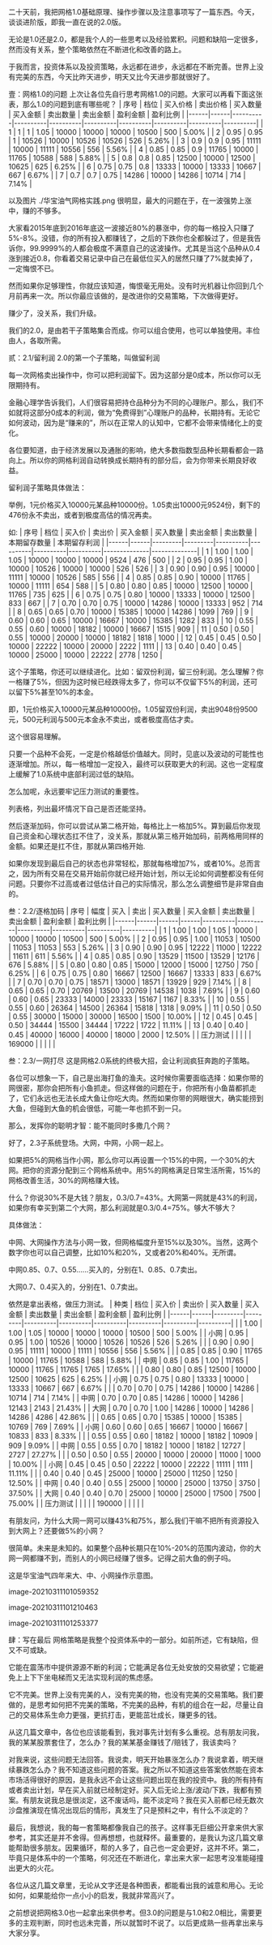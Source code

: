 二十天前，我把网格1.0基础原理、操作步骤以及注意事项写了一篇东西。今天，谈谈进阶版，即我一直在说的2.0版。

无论是1.0还是2.0，都是我个人的一些思考以及经验累积。问题和缺陷一定很多，然而没有关系，整个策略依然在不断进化和改善的路上。

于我而言，投资体系以及投资策略，永远都在进步，永远都在不断完善。世界上没有完美的东西，今天比昨天进步，明天又比今天进步那就很好了。

壹：网格1.0的问题
上次让各位先自行思考网格1.0的问题。大家可以再看下面这张表，那么1.0的问题到底有哪些呢？
| 序号 | 档位 | 买入价格 | 卖出价格 | 买入数量 | 买入金额 | 卖出数量 | 卖出金额 | 盈利金额 | 盈利比例 |
|------|------|----------|----------|----------|----------|----------|----------|----------|----------|
| 1    | 1    | 1        | 1.05     | 10000    | 10000    | 10000    | 10500    | 500      | 5.00%    |
| 2    | 0.95 | 0.95     | 1        | 10526    | 10000    | 10526    | 10526    | 526      | 5.26%    |
| 3    | 0.9  | 0.9      | 0.95     | 11111    | 10000    | 11111    | 10556    | 556      | 5.56%    |
| 4    | 0.85 | 0.85     | 0.9      | 11765    | 10000    | 11765    | 10588    | 588      | 5.88%    |
| 5    | 0.8  | 0.8      | 0.85     | 12500    | 10000    | 12500    | 10625    | 625      | 6.25%    |
| 6    | 0.75 | 0.75     | 0.8      | 13333    | 10000    | 13333    | 10667    | 667      | 6.67%    |
| 7    | 0.7  | 0.7      | 0.75     | 14286    | 10000    | 14286    | 10714    | 714      | 7.14%    |

以及图片 ./华宝油气网格实践.png
很明显，最大的问题在于，在一波强势上涨中，赚的不够多。

大家看2015年底到2016年底这一波接近80%的暴涨中，你的每一格投入只赚了5%-8%。没错，你的所有投入都赚钱了，之后的下跌你也全都躲过了，但是我告诉你，99.9999%的人都会极度不满意自己的这波操作。尤其是当这个品种从0.4涨到接近0.8，你看着交易记录中自己在最低位买入的居然只赚了7%就卖掉了，一定悔恨不已。

然而如果你足够理性，你就应该知道，悔恨毫无用处。没有时光机器让你回到几个月前再来一次。所以你最应该做的，是改进你的交易策略，下次做得更好。

赚少了，没关系，我们升级。

我们的2.0，是由若干子策略集合而成。你可以组合使用，也可以单独使用。丰俭由人，各取所需。

贰：2.1/留利润
2.0的第一个子策略，叫做留利润

每一次网格卖出操作中，你可以把利润留下。因为这部分是0成本，所以你可以无限期持有。

金融心理学告诉我们，人们很容易把持仓品种分为不同的心理账户。那么，我们不如就将这部分0成本的利润，做为“免费得到”心理账户的品种，长期持有。无论它如何波动，因为是“赚来的”，所以在正常人的认知中，它都不会带来情绪化上的变化。

各位要知道，由于经济发展以及通胀的影响，绝大多数指数型品种长期看都会一路向上。所以你的网格利润自动转换成长期持有的部分后，会为你带来长期良好收益。

留利润子策略具体做法：

举例，1元价格买入10000元某品种10000份。1.05卖出10000元9524份，剩下的476份永不卖出，或者到极度高估的情况再卖。

如:
| 序号 | 档位 | 买入价 | 卖出价 | 买入金额 | 买入数量 | 卖出金额 | 卖出数量 | 本期留存数量 | 本期留存利润 |
|------|------|---------|---------|----------|----------|----------|----------|--------------|--------------|
| 1    | 1.00 | 1.00    | 1.05    | 10000    | 10000    | 10000    | 9524     | 476          | 500          |
| 2    | 0.95 | 0.95    | 1.00    | 10000    | 10526    | 10000    | 10000    | 526          | 526          |
| 3    | 0.90 | 0.90    | 0.95    | 10000    | 11111    | 10000    | 10526    | 585          | 556          |
| 4    | 0.85 | 0.85    | 0.90    | 10000    | 11765    | 10000    | 11111    | 654          | 588          |
| 5    | 0.80 | 0.80    | 0.85    | 10000    | 12500    | 10000    | 11765    | 735          | 625          |
| 6    | 0.75 | 0.75    | 0.80    | 10000    | 13333    | 10000    | 12500    | 833          | 667          |
| 7    | 0.70 | 0.70    | 0.75    | 10000    | 14286    | 10000    | 13333    | 952          | 714          |
| 8    | 0.65 | 0.65    | 0.70    | 10000    | 15385    | 10000    | 14286    | 1099         | 769          |
| 9    | 0.60 | 0.60    | 0.65    | 10000    | 16667    | 10000    | 15385    | 1282         | 833          |
| 10   | 0.55 | 0.55    | 0.60    | 10000    | 18182    | 10000    | 16667    | 1515         | 909          |
| 11   | 0.50 | 0.50    | 0.55    | 10000    | 20000    | 10000    | 18182    | 1818         | 1000         |
| 12   | 0.45 | 0.45    | 0.50    | 10000    | 22222    | 10000    | 20000    | 2222         | 1111         |
| 13   | 0.40 | 0.40    | 0.45    | 10000    | 25000    | 10000    | 22222    | 2778         | 1250         |


这个子策略，你还可以继续进化。比如：留双份利润，留三份利润。怎么理解？你一格赚了5%，但因为这时候已经跌得太多了，你可以不仅留下5%的利润，还可以留下5%甚至10%的本金。

即，1元价格买入10000元某品种10000份。1.05留双份利润，卖出9048份9500元，500元利润与500元本金永不卖出，或者极度高估才卖。

这个很容易理解。

只要一个品种不会死，一定是价格越低价值越大。同时，见底以及波动的可能性也逐渐增加。所以，每一格增加一定投入，最终可以获取更大的利润。这也一定程度上缓解了1.0系统中底部利润过低的缺陷。

怎么加呢，永远要牢记压力测试的重要性。

列表格，列出最坏情况下自己是否还能坚持。

然后逐渐加码，你可以尝试从第二格开始，每格比上一格加5%。算到最后你发现自己资金和心理状态扛不住了，没关系，那就从第三格开始加码，前两格用同样的金额。如果还是扛不住，那就从第四格开始.

如果你发现到最后自己的状态也非常轻松，那就每格增加7%，或者10%。总而言之，因为所有交易在交易开始前你就已经开始计划，所以无论如何调整都没有任何问题。只要你不过高或者过低估计自己的实际情况，那么怎么调整细节是非常自由的。


叁：2.2/逐格加码
| 序号 | 幅度 | 买入 | 卖出 | 买入数量 | 买入金额 | 卖出数量 | 卖出金额 | 盈利金额 | 盈利比例 |
|------|------|------|------|----------|----------|----------|----------|----------|----------|
| 1    | 1.00 | 1.00 | 1.05 | 10000    | 10000    | 10000    | 10500    | 500      | 5.00%    |
| 2    | 0.95 | 0.95 | 1.00 | 11053    | 10500    | 11053    | 11053    | 553      | 5.26%    |
| 3    | 0.90 | 0.90 | 0.95 | 12222    | 11000    | 12222    | 11611    | 611      | 5.56%    |
| 4    | 0.85 | 0.85 | 0.90 | 13529    | 11500    | 13529    | 12176    | 676      | 5.88%    |
| 5    | 0.80 | 0.80 | 0.85 | 15000    | 12000    | 15000    | 12750    | 750      | 6.25%    |
| 6    | 0.75 | 0.75 | 0.80 | 16667    | 12500    | 16667    | 13333    | 833      | 6.67%    |
| 7    | 0.70 | 0.70 | 0.75 | 18571    | 13000    | 18571    | 13929    | 929      | 7.14%    |
| 8    | 0.65 | 0.65 | 0.70 | 20769    | 13500    | 20769    | 14538    | 1038     | 7.69%    |
| 9    | 0.60 | 0.60 | 0.65 | 23333    | 14000    | 23333    | 15167    | 1167     | 8.33%    |
| 10   | 0.55 | 0.55 | 0.60 | 26364    | 14500    | 26364    | 15818    | 1318     | 9.09%    |
| 11   | 0.50 | 0.50 | 0.55 | 30000    | 15000    | 30000    | 16500    | 1500     | 10.00%   |
| 12   | 0.45 | 0.45 | 0.50 | 34444    | 15500    | 34444    | 17222    | 1722     | 11.11%   |
| 13   | 0.40 | 0.40 | 0.45 | 40000    | 16000    | 40000    | 18000    | 2000     | 12.50%   |
| 压力测试 |      |      |      |          | 169000   |          |          |          |          |

叁：2.3/一网打尽
这是网格2.0系统的终极大招，会让利润疯狂奔跑的子策略。

各位可以想象一下，自己是出海打鱼的渔夫。这时候你需要面临选择：如果你带的网很密，那你会把所有小鱼抓走。但这样做的问题在于，你把所有小鱼苗都抓走了，它们永远也无法长成大鱼让你吃大肉。然而如果你带的网眼很大，确实能捞到大鱼，但碰到大鱼的机会很低，可能一年也抓不到一只。

那么，发挥你的聪明才智：能不能同时多撒几个网？

好了，2.3子系统登场。大网，中网，小网一起上。

如果把5%的网格当作小网，那么你可以再设置一个15%的中网，一个30%的大网。把你的资源分配到三个网格系统中。用5%的网格满足日常生活所需，15%的网格改善生活，30%的网格赚大钱。

什么？你说30%不是大钱？朋友，0.3/0.7=43%。大网第一网就是43%的利润，如果你有幸买到第二个大网，那么利润就是0.3/0.4=75%。够大不够大？

具体做法：

中网、大网操作方法与小网一致，但网格幅度升至15%以及30%。当然，这两个数字你也可以自己调整，比如10%和20%，又或者20%和40%。无所谓。

中网0.85、0.7、0.55……买入的，分别在1、0.85、0.7卖出。

大网0.7、0.4买入的，分别在1、0.7卖出。

依然是拿出表格，做压力测试。
| 种类 | 档位 | 买入价 | 卖出价 | 买入数量 | 买入金额 | 卖出数量 | 卖出金额 | 盈利金额 | 盈利比例 |
|------|------|---------|---------|----------|----------|----------|----------|----------|----------|
|      | 1.00 | 1.00    | 1.05    | 10000    | 10000    | 10000    | 10500    | 500      | 5.00%    |
| 小网 | 0.95 | 0.95    | 1.00    | 10526    | 10000    | 10526    | 10526    | 526      | 5.26%    |
|      | 0.90 | 0.90    | 0.95    | 11111    | 10000    | 11111    | 10556    | 556      | 5.56%    |
|      | 0.85 | 0.85    | 0.90    | 11765    | 10000    | 11765    | 10588    | 588      | 5.88%    |
| 中网 | 0.85 | 0.85    | 1.00    | 11765    | 10000    | 11765    | 11765    | 1765     | 17.65%   |
|      | 0.80 | 0.80    | 0.85    | 12500    | 10000    | 12500    | 10625    | 625      | 6.25%    |
| 小网 | 0.75 | 0.75    | 0.80    | 13333    | 10000    | 13333    | 10667    | 667      | 6.67%    |
|      | 0.70 | 0.70    | 0.75    | 14286    | 10000    | 14286    | 10714    | 714      | 7.14%    |
| 中网 | 0.70 | 0.70    | 0.85    | 14286    | 10000    | 14286    | 12143    | 2143     | 21.43%   |
| 大网 | 0.70 | 0.70    | 1.00    | 14286    | 10000    | 14286    | 14286    | 4286     | 42.86%   |
|      | 0.65 | 0.65    | 0.70    | 15385    | 10000    | 15385    | 10769    | 769      | 7.69%    |
| 小网 | 0.60 | 0.60    | 0.65    | 16667    | 10000    | 16667    | 10833    | 833      | 8.33%    |
|      | 0.55 | 0.55    | 0.60    | 18182    | 10000    | 18182    | 10909    | 909      | 9.09%    |
| 中网 | 0.55 | 0.55    | 0.70    | 18182    | 10000    | 18182    | 12727    | 2727     | 27.27%   |
|      | 0.50 | 0.50    | 0.55    | 20000    | 10000    | 20000    | 11000    | 1000     | 10.00%   |
| 小网 | 0.45 | 0.45    | 0.50    | 22222    | 10000    | 22222    | 11111    | 1111     | 11.11%   |
|      | 0.40 | 0.40    | 0.45    | 25000    | 10000    | 25000    | 11250    | 1250     | 12.50%   |
| 中网 | 0.40 | 0.40    | 0.55    | 25000    | 10000    | 25000    | 13750    | 3750     | 37.50%   |
| 大网 | 0.40 | 0.40    | 0.70    | 25000    | 10000    | 25000    | 17500    | 7500     | 75.00%   |
| 压力测试 |      |         |         |          | 190000   |          |          |          |          |



有朋友问，为什么大网一网可以赚43%和75%，那么我们干嘛不把所有资源投入到大网上？还要做5%的小网？

很简单。未来是未知的。如果整个品种长期只在10%-20%的范围内波动，你的大网一网都赚不到，而别人的小网已经赚了很多。记得之前大鱼的例子吗。

这是华宝油气四年来大、中、小网操作示意图。

image-20210311101059352

image-20210311101210463

image-20210311101253377

肆：写在最后
网格策略是我整个投资体系中的一部分。如前所述，它有缺陷，但又不可或缺。

它能在震荡市中提供源源不断的利润；它能满足各位无处安放的交易欲望；它能避免上上下下坐电梯而又无法实现利润的焦虑感。

它不完美。世界上没有完美的人，没有完美的物，也没有完美的交易策略。我们要做的，是思考如何把不完美的策略，不完美的品种，有机的组合在一起，尽量让自己的交易体系生命力更强，更抗打击，更能茁壮成长，赚更多的钱。

从这几篇文章中，各位也应该能看到，我对事先计划有多么重视。总有朋友问我，我的某某股票套住了，怎么办？我的某某基金赚钱了/赔钱了，我该卖吗？

对我来说，这些问题无法回答。我说卖，明天开始暴涨怎么办？我说拿着，明天继续暴跌怎么办？我不知道这些问题的答案。我之所以不知道这些答案依然能在资本市场活得很好的原因，是我永远不会让这些问题出现在我的投资中。我的所有持有或者卖出计划，早在买入前就已经制定好。买入后无论上涨/波动/下跌，我都有预案。有朋友说我总是很淡定，这不废话吗，能不淡定吗？我在买入前都已经无数次沙盘推演现在情况出现后的情形，真发生了只是预料之中，有什么不淡定的？

最后，我想说，我的每一套策略都像我自己的孩子。这样事无巨细公开拿来供大家参考，其实还是并不舍得。但再想想，也就释怀。最重要的，是我认为这几篇文章能帮助很多朋友。因果循环，帮的人多了，自己也一定会更好，这并不坏。第二，毕竟只是体系中的一个策略，何况还在不断进化，拿出来大家一起思考没准能碰撞出更大的火花。

各位从这几篇文章里，无论从文字还是各种图表，都能看出我的诚意和用心。无论如何，如果能给你一点小小的启发，我就非常高兴了。

之前想说把网格3.0也一起拿出来供参考。但3.0的问题是与1.0和2.0相比，需要更多的主观判断，同时也远未完善，所以就暂时不说了。以后更成熟一些再拿出来与大家分享。
